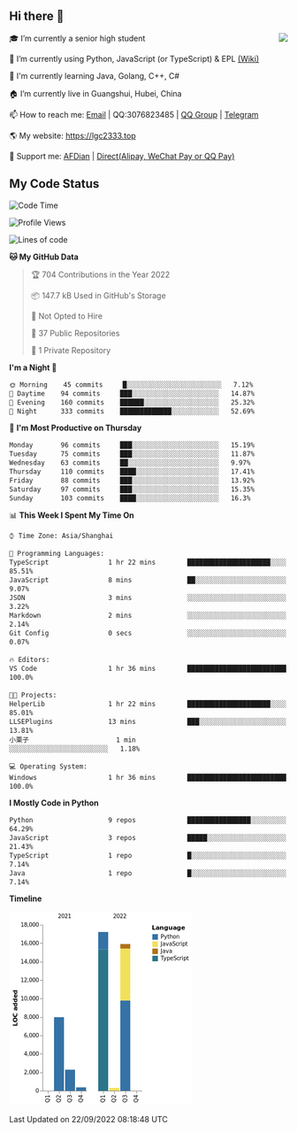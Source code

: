 ## Hi there 👋

<div width="50%">
<img align="right" src="https://github-readme-stats.vercel.app/api?username=lgc2333&show_icons=true" />
</div>

🎓 I’m currently a senior high student

📝 I’m currently using Python, JavaScript (or TypeScript) & EPL [(Wiki)](https://en.wikipedia.org/wiki/Easy_Programming_Language)

📒 I'm currently learning Java, Golang, C++, C#

🏠 I’m currently live in Guangshui, Hubei, China

📫 How to reach me: [Email](mailto:lgc2333@126.com) | QQ:3076823485 | [QQ Group](https://jq.qq.com/?_wv=1027&k=ktwOHdU2) | [Telegram](https://t.me/@lgc2333)

🌎 My website: <https://lgc2333.top>

🤝 Support me: [AFDian](https://afdian.net/@lgc2333) | [Direct(Alipay, WeChat Pay or QQ Pay)](https://s2.loli.net/2022/02/03/MLqe53BjWOAhpcF.png)

## My Code Status

<!--START_SECTION:waka-->
![Code Time](http://img.shields.io/badge/Code%20Time-751%20hrs-blue)

![Profile Views](http://img.shields.io/badge/Profile%20Views-73-blue)

![Lines of code](https://img.shields.io/badge/From%20Hello%20World%20I%27ve%20Written-44%20Thousand%20lines%20of%20code-blue)

**🐱 My GitHub Data** 

> 🏆 704 Contributions in the Year 2022
 > 
> 📦 147.7 kB Used in GitHub's Storage 
 > 
> 🚫 Not Opted to Hire
 > 
> 📜 37 Public Repositories 
 > 
> 🔑 1 Private Repository 
 > 
**I'm a Night 🦉** 

```text
🌞 Morning    45 commits     █░░░░░░░░░░░░░░░░░░░░░░░░   7.12% 
🌆 Daytime    94 commits     ███░░░░░░░░░░░░░░░░░░░░░░   14.87% 
🌃 Evening    160 commits    ██████░░░░░░░░░░░░░░░░░░░   25.32% 
🌙 Night      333 commits    █████████████░░░░░░░░░░░░   52.69%

```
📅 **I'm Most Productive on Thursday** 

```text
Monday       96 commits     ███░░░░░░░░░░░░░░░░░░░░░░   15.19% 
Tuesday      75 commits     ███░░░░░░░░░░░░░░░░░░░░░░   11.87% 
Wednesday    63 commits     ██░░░░░░░░░░░░░░░░░░░░░░░   9.97% 
Thursday     110 commits    ████░░░░░░░░░░░░░░░░░░░░░   17.41% 
Friday       88 commits     ███░░░░░░░░░░░░░░░░░░░░░░   13.92% 
Saturday     97 commits     ███░░░░░░░░░░░░░░░░░░░░░░   15.35% 
Sunday       103 commits    ████░░░░░░░░░░░░░░░░░░░░░   16.3%

```


📊 **This Week I Spent My Time On** 

```text
⌚︎ Time Zone: Asia/Shanghai

💬 Programming Languages: 
TypeScript               1 hr 22 mins        █████████████████████░░░░   85.51% 
JavaScript               8 mins              ██░░░░░░░░░░░░░░░░░░░░░░░   9.07% 
JSON                     3 mins              ░░░░░░░░░░░░░░░░░░░░░░░░░   3.22% 
Markdown                 2 mins              ░░░░░░░░░░░░░░░░░░░░░░░░░   2.14% 
Git Config               0 secs              ░░░░░░░░░░░░░░░░░░░░░░░░░   0.07%

🔥 Editors: 
VS Code                  1 hr 36 mins        █████████████████████████   100.0%

🐱‍💻 Projects: 
HelperLib                1 hr 22 mins        █████████████████████░░░░   85.01% 
LLSEPlugins              13 mins             ███░░░░░░░░░░░░░░░░░░░░░░   13.81% 
小栗子                      1 min               ░░░░░░░░░░░░░░░░░░░░░░░░░   1.18%

💻 Operating System: 
Windows                  1 hr 36 mins        █████████████████████████   100.0%

```

**I Mostly Code in Python** 

```text
Python                   9 repos             ████████████████░░░░░░░░░   64.29% 
JavaScript               3 repos             █████░░░░░░░░░░░░░░░░░░░░   21.43% 
TypeScript               1 repo              █░░░░░░░░░░░░░░░░░░░░░░░░   7.14% 
Java                     1 repo              █░░░░░░░░░░░░░░░░░░░░░░░░   7.14%

```


**Timeline**

![Chart not found](https://raw.githubusercontent.com/lgc2333/lgc2333/main/charts/bar_graph.png) 


 Last Updated on 22/09/2022 08:18:48 UTC
<!--END_SECTION:waka-->
